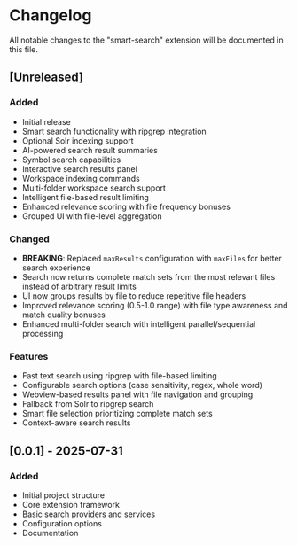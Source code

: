 # Changelog

All notable changes to the "smart-search" extension will be documented in this file.

## [Unreleased]

### Added
- Initial release
- Smart search functionality with ripgrep integration
- Optional Solr indexing support
- AI-powered search result summaries
- Symbol search capabilities
- Interactive search results panel
- Workspace indexing commands
- Multi-folder workspace search support
- Intelligent file-based result limiting
- Enhanced relevance scoring with file frequency bonuses
- Grouped UI with file-level aggregation

### Changed
- **BREAKING**: Replaced `maxResults` configuration with `maxFiles` for better search experience
- Search now returns complete match sets from the most relevant files instead of arbitrary result limits
- UI now groups results by file to reduce repetitive file headers
- Improved relevance scoring (0.5-1.0 range) with file type awareness and match quality bonuses
- Enhanced multi-folder search with intelligent parallel/sequential processing

### Features
- Fast text search using ripgrep with file-based limiting
- Configurable search options (case sensitivity, regex, whole word)
- Webview-based results panel with file navigation and grouping
- Fallback from Solr to ripgrep search
- Smart file selection prioritizing complete match sets
- Context-aware search results

## [0.0.1] - 2025-07-31

### Added
- Initial project structure
- Core extension framework
- Basic search providers and services
- Configuration options
- Documentation
